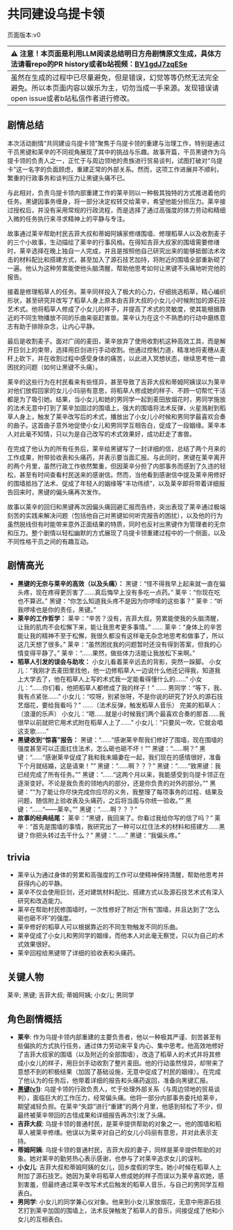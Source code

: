 # 共同建设乌提卡领
页面版本:v0
 

| :warning: 注意！本页面是利用LLM阅读总结明日方舟剧情原文生成，具体方法请看repo的PR history或者b站视频：[BV1gdJ7zqESe](https://www.bilibili.com/video/BV1gdJ7zqESe/)         |
|:----------------------------|
| 虽然在生成的过程中已尽量避免，但是错误，幻觉等等仍然无法完全避免。所以本页面内容以娱乐为主，切勿当成一手来源。发现错误请open issue或者b站私信作者进行修改。|



## 剧情总结
本次活动剧情“共同建设乌提卡领”聚焦于乌提卡领的重建与治理工作，特别是通过干员黑键和莱辛的不同视角展现了其中的挑战与乐趣。故事开篇，干员黑键作为乌提卡领的负责人之一，正忙于与周边领地的贵族进行贸易谈判，试图打破对“乌提卡”这一名字的负面顾虑，重建正常的外部关系。然而，这项工作进展并不顺利，繁重的行政事务和谈判压力让黑键头痛不已。

与此相对，负责乌提卡领内部重建工作的莱辛则以一种极其独特的方式推进着他的任务。黑键因事务缠身，将一部分决定权转交给莱辛，希望他能分担压力。莱辛接过授权后，并没有采用常规的行政流程，而是选择了通过高强度的体力劳动和精细入微的任务执行来寻求精神上的平静与专注。

故事通过莱辛帮助村民吉菲大叔和蒂姆阿姨家修缮围墙、修理稻草人以及收割麦子的三个小故事，生动描绘了莱辛的行事风格。在得知吉菲大叔家的围墙需要修缮时，莱辛选择在晚上独自一人完成，并且是按照他自己研究出来的能够抵御法术攻击的材料配比和搭建方式，甚至加入了源石技艺加持，将附近的围墙全部重新砌了一遍。他认为这种劳累能使他头脑清醒，帮助他思考如何让黑键不头痛地听完他的报告。

接着是修理稻草人的任务。莱辛同样投入了极大的心力，仔细挑选稻草，精心编织形状，甚至研究并改写了稻草人身上原本由吉菲大叔的小女儿小时候附加的源石技艺术式。他将稻草人修成了小女儿的样子，并提高了术式的灵敏度，使其能根据靠近的不同生物播放不同的乐曲来驱赶害兽。莱辛认为在这个不熟悉的行动中磨练意志有助于排除杂念，让内心平静。

最后是收割麦子。面对广阔的麦田，莱辛放弃了使用收割机这种高效工具，而是解开巨剑上的束带，选择用巨剑进行手动收割。他通过控制力道，精准地将麦穗从麦秆上砍下，并在收割过程中感受身体的痛苦，以此进入冥想状态，继续思考他一直困扰的问题（如何让黑键不头痛）。

莱辛的这些行为在村民看来有些怪异，甚至导致了吉菲大叔和蒂姆阿姨误以为莱辛对他们放假回家的女儿小玛丽有意思，将稻草人修成她的样子、不顾一切帮忙干活都是为了吸引她。结果，当小女儿和她的男同学一起到麦田放烟花时，男同学施放的法术无意中打到了莱辛加固过的围墙上，强大的围墙将法术反弹，火星溅射到稻草人身上，触发了莱辛改写后的术式，播放出了小女儿小时候和男同学最喜欢合奏的曲子。这首曲子意外地促使小女儿和男同学互相告白，促成了一段姻缘。莱辛本人对此毫不知情，只以为是自己改写的术式效果好，成功赶走了害兽。

在完成了他认为的所有任务后，莱辛给黑键写了一封详细的信，总结了两个月来的工作成果，附带验收表和头痛药，并表示要当面汇报。与此同时，黑键在莱辛离开的两个月里，虽然行政工作依然繁重，但因莱辛分担了内部事务而感到了久违的轻松，甚至有时间查看村民送来的感谢信。然而，当他看到感谢信中提及莱辛用修好的围墙抵挡了法术、促成了年轻人的姻缘等“丰功伟绩”，以及莱辛即将带着详细报告回来时，黑键的偏头痛再次发作。

故事以莱辛的回归和黑键再次因偏头痛回避汇报而告终，突出表现了莱辛通过极端刻苦的实践来解决问题（包括他自己对黑键如何听完报告的困扰），以及他的行为虽然脱线但有时能带来意外正面结果的特质，同时也反衬出黑键作为管理者的无奈和压力。整个剧情以轻松幽默的方式展现了乌提卡领重建过程中的一个侧面，以及不同性格干员之间的有趣互动。
## 剧情高光
*   **黑键的无奈与莱辛的高效（以及头痛）：**
    黑键：“怪不得我早上起来就一直在偏头疼，现在疼得更厉害了......真后悔早上没有多吃一点药。”
    莱辛：“你现在吃也不算迟。”
    黑键：“你怎么知道我头疼不是因为你啰嗦的这些事？”
    莱辛：“听我啰嗦也是你的责任，黑键。”
*   **莱辛的工作哲学：**
    莱辛：“辛苦？没有，吉菲大叔。劳累能使我的头脑清醒，让我的肌肉不会松懈下来，能让我思考更多事情。”
    ......
    莱辛：“身体上的辛苦能让我的精神不至于松懈，我很久都没有这样毫无杂念地思考和做事了，所以这几天想了很多。”
    莱辛：“虽然困扰我的问题暂时还没有得到答案，但我的心情变得平静了。”
    莱辛：“......果然，做些体力活能让我放松下来啊。”
*   **稻草人引发的误会与助攻：**
    小女儿看着莱辛远去的背影，突然一跺脚。
    小女儿：“我刚才去麦田里找他，他一边修稻草人一边说什么他还记得我，知道我上大学去了，他在稻草人上写的术式我一定能看得懂什么的......”
    小女儿：“......你们看，他把稻草人都修成了我的样子！”
    ......
    男同学：“等下，我、我有点紧张......”
    小女儿：“哎呀，别紧张呀，不是你说的研究了好久的源石技艺烟花，要给我看吗？”
    ......（法术反弹，触发稻草人音乐）
    完美的稻草人：（浪漫的乐声）
    小女儿：“嗯......就是小时候我们两个最喜欢合奏的那首......我很早以前就把它用术式附在稻草人上了......”
    小女儿：“只要风一吹，它就会唱这支歌......”
*   **黑键收到“惊喜”报告：**
    黑键：“......“感谢莱辛帮我们修好了围墙，现在围墙的强度甚至可以正面扛住法术，怎么砸也砸不坏！””
    黑键：“......啊？”
    黑键：“......“感谢莱辛促成了我和我未婚妻在一起，我们现在的感情很好，准备下个月就结婚，这是请柬！””
    黑键：“......啊？？？”
    黑键：“......“致黑键：我已经完成了所有任务。””
    黑键：“......“这两个月以来，我能感受到乌提卡领正在逐渐变好。不论是我负责的领地内的部分，还是你负责的对外的部分。””
    黑键：““为了能让你尽快完成你应尽的义务，我整理了每项事务的过程、结果及问题，随信附上验收表及头痛药，之后将当面与你统一验收。””
    黑键：“......“——莱辛。””
    黑键：“......啊？？？”
*   **故事的经典结尾：**
    莱辛：“黑键，我回来了。你看过我给你写的信了吗？”
    莱辛：“首先是围墙的事情，我研究出了一种可以扛住法术的材料和搭建方......黑键？你把头转过去干什么？”
    黑键：“......”
    黑键：“我偏头疼。”
## trivia
*   莱辛认为通过身体的劳累和高强度的工作可以使精神保持清醒，帮助他思考并获得内心的平静。
*   莱辛不仅会使用巨剑，还对建筑材料配比、搭建方式以及源石技艺术式有深入研究和改造能力。
*   莱辛在帮助村民修围墙时，一次性修好了附近“所有”围墙，并且达到了“怎么砸也砸不坏”的强度。
*   莱辛修好的稻草人可以根据靠近的不同生物触发不同的乐曲。
*   莱辛促成了小女儿和男同学的姻缘，而他本人对此毫无察觉，只以为自己的术式效果很好。
*   莱辛回程给黑键带了详细的验收表和头痛药。
## 关键人物
莱辛; 黑键; 吉菲大叔; 蒂姆阿姨; 小女儿; 男同学
## 角色剧情概括
-   **莱辛**: 作为乌提卡领内部重建的主要负责者，他以一种极其严谨、刻苦甚至有些偏执的方式执行任务，通过体力劳动来平复内心、集中思考。他高效地修好了吉菲大叔家的围墙（以及附近的全部围墙），改造了稻草人的术式并将其修成小女儿的样子，用巨剑手动收割了整片麦田。他的行动虽然怪异，却带来了意想不到的积极结果（加固了基础设施，无意中促成了村民的姻缘）。在完成了他认为的任务后，他带着详细的报告和头痛药返回，准备向黑键汇报。
-   **[黑键](../char_v3/char_4046_ebnhlz.md)([v1](../chars/char_4046_ebnhlz.md))**: 乌提卡领的行政负责人，忙于处理外部关系（与周边领地的贸易谈判），面临巨大的工作压力，经常偏头痛。他将一部分内部事务委托给莱辛，期望减轻负担。在莱辛“失踪”进行“重建”的两个月里，他感到轻松了不少，但最终被莱辛带回的古怪成果和详细报告再次引发了头痛。
-   **吉菲大叔**: 乌提卡领的普通村民，是莱辛提供帮助的对象之一。他的围墙和稻草人被莱辛修缮。他误以为莱辛对自己的女儿小玛丽有意思，并对此表示支持。
-   **蒂姆阿姨**: 乌提卡领的普通村民，吉菲大叔的妻子，同样是莱辛提供帮助的对象。她对莱辛的勤劳热心表示感谢，也参与了对莱辛追求女儿的误判。
-   **小女儿**: 吉菲大叔和蒂姆阿姨的女儿，回乡度假的学生。她小时候在稻草人上附加了源石技艺。她因为莱辛将稻草人修成她的样子而误以为莱辛喜欢她，感到害羞，但最终通过莱辛改写术式后触发的稻草人音乐，与自己的男同学互相表白。
-   **男同学**: 小女儿的同学兼心仪对象。他来到小女儿家放烟花，无意中用源石技艺打到莱辛加固的围墙上，法术反弹触发了稻草人的音乐，间接促成了他和小女儿的互相表白。